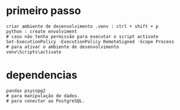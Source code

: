 # primeiro passo 
    criar ambiente de desenvolvimento .venv : ctrl + shift + p 
    python : create envolviment
    # caso não tenha permissão para executar o script activate
    Set-ExecutionPolicy -ExecutionPolicy RemoteSigned -Scope Process
    # para ativar o ambiente de desenvolvimento 
    venv\Scripts\activate

# dependencias 
    pandas psycopg2
    # para manipulação de dados.
    # para conectar ao PostgreSQL.